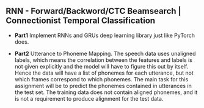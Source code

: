 ## RNN - Forward/Backword/CTC Beamsearch | Connectionist Temporal Classification

- <b>Part1</b>
 Implement RNNs and GRUs deep learning library just like PyTorch does.

- <b>Part2</b>
Utterance to Phoneme Mapping. The speech data uses unaligned labels, which means the correlation between the features and labels is not given explicitly and the model will have to figure this out by itself. Hence the data will have a list of phonemes for each utterance, but not which frames correspond to which phonemes. The main task for this assignment will be to predict the phonemes contained in utterances in the test set. The training data does not contain aligned phonemes, and it is not a requirement to produce alignment for the test data.
